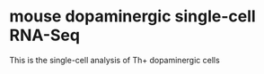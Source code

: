 # mouse dopaminergic single-cell RNA-Seq  

This is the single-cell analysis of Th+ dopaminergic cells  
